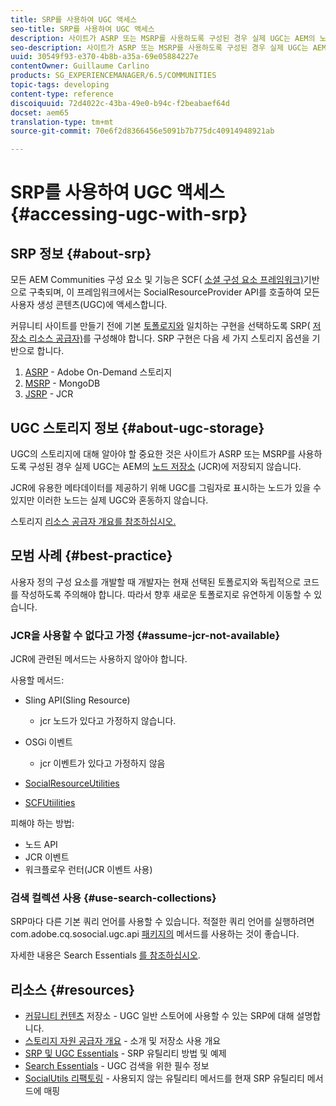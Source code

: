 ```yaml
---
title: SRP를 사용하여 UGC 액세스
seo-title: SRP를 사용하여 UGC 액세스
description: 사이트가 ASRP 또는 MSRP를 사용하도록 구성된 경우 실제 UGC는 AEM의 노드 저장소(JCR)에 저장되지 않습니다.
seo-description: 사이트가 ASRP 또는 MSRP를 사용하도록 구성된 경우 실제 UGC는 AEM의 노드 저장소(JCR)에 저장되지 않습니다.
uuid: 30549f93-e370-4b8b-a35a-69e05884227e
contentOwner: Guillaume Carlino
products: SG_EXPERIENCEMANAGER/6.5/COMMUNITIES
topic-tags: developing
content-type: reference
discoiquuid: 72d4022c-43ba-49e0-b94c-f2beabaef64d
docset: aem65
translation-type: tm+mt
source-git-commit: 70e6f2d8366456e5091b7b775dc40914948921ab

---
```



# SRP를 사용하여 UGC 액세스{#accessing-ugc-with-srp}

## SRP 정보 {#about-srp}

모든 AEM Communities 구성 요소 및 기능은 SCF( [소셜 구성 요소 프레임워크)](/help/communities/scf.md)기반으로 구축되며, 이 프레임워크에서는 SocialResourceProvider API를 호출하여 모든 사용자 생성 콘텐츠(UGC)에 액세스합니다.

커뮤니티 사이트를 만들기 전에 기본 [토폴로지와](/help/communities/working-with-srp.md) 일치하는 구현을 선택하도록 SRP( [저장소 리소스 공급자)](/help/communities/topologies.md)를 구성해야 합니다. SRP 구현은 다음 세 가지 스토리지 옵션을 기반으로 합니다.

1. [ASRP](/help/communities/asrp.md) - Adobe On-Demand 스토리지
1. [MSRP](/help/communities/msrp.md) - MongoDB
1. [JSRP](/help/communities/jsrp.md) - JCR

## UGC 스토리지 정보 {#about-ugc-storage}

UGC의 스토리지에 대해 알아야 할 중요한 것은 사이트가 ASRP 또는 MSRP를 사용하도록 구성된 경우 실제 UGC는 AEM의 [노드 저장소](/help/sites-deploying/data-store-config.md) (JCR)에 저장되지 않습니다.

JCR에 유용한 메타데이터를 제공하기 위해 UGC를 그림자로 표시하는 노드가 있을 수 있지만 이러한 노드는 실제 UGC와 혼동하지 않습니다.

스토리지 [리소스 공급자 개요를 참조하십시오.](/help/communities/srp.md)

## 모범 사례 {#best-practice}

사용자 정의 구성 요소를 개발할 때 개발자는 현재 선택된 토폴로지와 독립적으로 코드를 작성하도록 주의해야 합니다. 따라서 향후 새로운 토폴로지로 유연하게 이동할 수 있습니다.

### JCR을 사용할 수 없다고 가정 {#assume-jcr-not-available}

JCR에 관련된 메서드는 사용하지 않아야 합니다.

사용할 메서드:

* Sling API(Sling Resource)

   * jcr 노드가 있다고 가정하지 않습니다.

* OSGi 이벤트

   * jcr 이벤트가 있다고 가정하지 않음

* [SocialResourceUtilities](/help/communities/socialutils.md#socialresourceutilities-package)
* [SCFUtiilities](/help/communities/socialutils.md#scfutilities-package)

피해야 하는 방법:

* 노드 API
* JCR 이벤트
* 워크플로우 런터(JCR 이벤트 사용)

### 검색 컬렉션 사용 {#use-search-collections}

SRP마다 다른 기본 쿼리 언어를 사용할 수 있습니다. 적절한 쿼리 언어를 실행하려면 com.adobe.cq.sosocial.ugc.api [패키지의](https://helpx.adobe.com/experience-manager/6-5/sites/developing/using/reference-materials/javadoc/com/adobe/cq/social/ugc/api/package-summary.html) 메서드를 사용하는 것이 좋습니다.

자세한 내용은 Search Essentials [를 참조하십시오](/help/communities/search-implementation.md).

## 리소스 {#resources}

* [커뮤니티 컨텐츠](/help/communities/working-with-srp.md) 저장소 - UGC 일반 스토어에 사용할 수 있는 SRP에 대해 설명합니다.
* [스토리지 자원 공급자 개요](/help/communities/srp.md) - 소개 및 저장소 사용 개요
* [SRP 및 UGC Essentials](/help/communities/srp-and-ugc.md) - SRP 유틸리티 방법 및 예제
* [Search Essentials](/help/communities/search-implementation.md) - UGC 검색을 위한 필수 정보
* [SocialUtils 리팩토링](/help/communities/socialutils.md) - 사용되지 않는 유틸리티 메서드를 현재 SRP 유틸리티 메서드에 매핑

